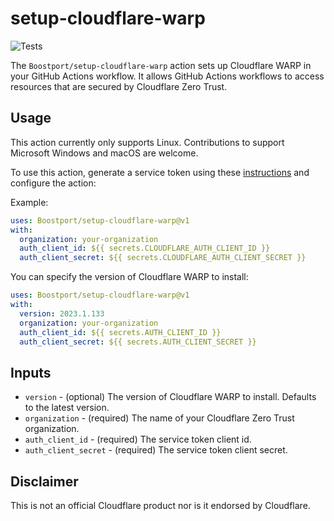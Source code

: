 # setup-cloudflare-warp
![Tests](https://github.com/Boostport/setup-cloudflare-warp/actions/workflows/tests.yml/badge.svg)

The `Boostport/setup-cloudflare-warp` action sets up Cloudflare WARP in your GitHub Actions workflow. It allows GitHub
Actions workflows to access resources that are secured by Cloudflare Zero Trust.

## Usage
This action currently only supports Linux. Contributions to support Microsoft Windows and macOS are welcome.

To use this action, generate a service token using these
[instructions](https://developers.cloudflare.com/cloudflare-one/identity/service-tokens/) and configure the action:

Example:
```yaml
uses: Boostport/setup-cloudflare-warp@v1
with:
  organization: your-organization
  auth_client_id: ${{ secrets.CLOUDFLARE_AUTH_CLIENT_ID }}
  auth_client_secret: ${{ secrets.CLOUDFLARE_AUTH_CLIENT_SECRET }}
```
You can specify the version of Cloudflare WARP to install:
```yaml
uses: Boostport/setup-cloudflare-warp@v1
with:
  version: 2023.1.133
  organization: your-organization
  auth_client_id: ${{ secrets.AUTH_CLIENT_ID }}
  auth_client_secret: ${{ secrets.AUTH_CLIENT_SECRET }}
```

## Inputs
- `version` - (optional) The version of Cloudflare WARP to install. Defaults to the latest version.
- `organization` - (required) The name of your Cloudflare Zero Trust organization.
- `auth_client_id` - (required) The service token client id.
- `auth_client_secret` - (required) The service token client secret.

## Disclaimer
This is not an official Cloudflare product nor is it endorsed by Cloudflare.